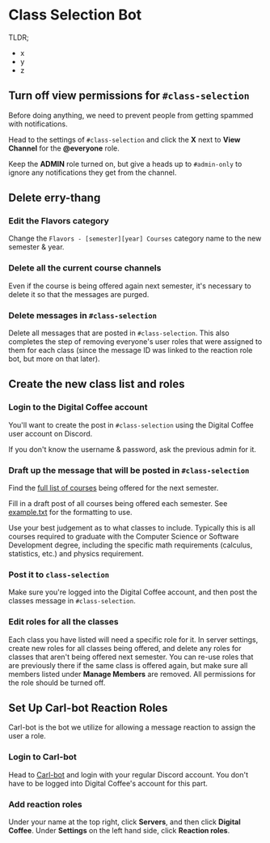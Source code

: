 # Class Selection Bot

TLDR;
- x
- y
- z


## Turn off view permissions for `#class-selection`

Before doing anything, we need to prevent people from getting spammed with notifications. 

Head to the settings of `#class-selection` and click the **X** next to **View Channel** for the **@everyone** role. 

Keep the **ADMIN** role turned on, but give a heads up to `#admin-only` to ignore any notifications they get from the channel. 


## Delete erry-thang


### Edit the Flavors category

Change the `Flavors - [semester][year] Courses` category name to the new semester & year.

### Delete all the current course channels

Even if the course is being offered again next semester, it's necessary to delete it so that the messages are purged. 

### Delete messages in `#class-selection`

Delete all messages that are posted in `#class-selection`. This also completes the step of removing everyone's user roles that were assigned to them for each class (since the message ID was linked to the reaction role bot, but more on that later).


## Create the new class list and roles

### Login to the Digital Coffee account

You'll want to create the post in `#class-selection` using the Digital Coffee user account on Discord.   

If you don't know the username & password, ask the previous admin for it.


### Draft up the message that will be posted in `#class-selection`

Find the [full list of courses](https://prodssb.missouristate.edu/prod/bwckschd.p_disp_dyn_sched) being offered for the next semester.

Fill in a draft post of all courses being offered each semester. See [example.txt](https://github.com/alyaherron/digitalcoffee/blob/main/example.txt) for the formatting to use. 

Use your best judgement as to what classes to include. Typically this is all courses required to graduate with the Computer Science or Software Development degree, including the specific math requirements (calculus, statistics, etc.) and physics requirement.   


### Post it to `class-selection`

Make sure you're logged into the Digital Coffee account, and then post the classes message in `#class-selection`.  

### Edit roles for all the classes

Each class you have listed will need a specific role for it. In server settings, create new roles for all classes being offered, and delete any roles for classes that aren't being offered next semester. You can re-use roles that are previously there if the same class is offered again, but make sure all members listed under **Manage Members** are removed. All permissions for the role should be turned off. 

## Set Up Carl-bot Reaction Roles

Carl-bot is the bot we utilize for allowing a message reaction to assign the user a role. 

### Login to Carl-bot

Head to [Carl-bot](https://carl.gg/) and login with your regular Discord account. You don't have to be logged into Digital Coffee's account for this part.

### Add reaction roles

Under your name at the top right, click **Servers**, and then click **Digital Coffee**. Under **Settings** on the left hand side, click **Reaction roles**.
